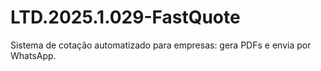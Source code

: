 # LTD.2025.1.029-FastQuote
Sistema de cotação automatizado para empresas: gera PDFs e envia por WhatsApp.
